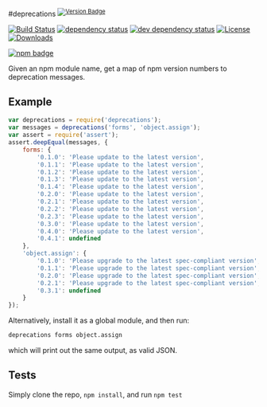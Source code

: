 #deprecations <sup>[![Version Badge][npm-version-svg]][npm-url]</sup>

[![Build Status][travis-svg]][travis-url]
[![dependency status][deps-svg]][deps-url]
[![dev dependency status][dev-deps-svg]][dev-deps-url]
[![License][license-image]][license-url]
[![Downloads][downloads-image]][downloads-url]

[![npm badge][npm-badge-png]][npm-url]

Given an npm module name, get a map of npm version numbers to deprecation messages.

## Example
```js
var deprecations = require('deprecations');
var messages = deprecations('forms', 'object.assign');
var assert = require('assert');
assert.deepEqual(messages, {
	forms: {
		'0.1.0': 'Please update to the latest version',
		'0.1.1': 'Please update to the latest version',
		'0.1.2': 'Please update to the latest version',
		'0.1.3': 'Please update to the latest version',
		'0.1.4': 'Please update to the latest version',
		'0.2.0': 'Please update to the latest version',
		'0.2.1': 'Please update to the latest version',
		'0.2.2': 'Please update to the latest version',
		'0.2.3': 'Please update to the latest version',
		'0.3.0': 'Please update to the latest version',
		'0.4.0': 'Please update to the latest version',
		'0.4.1': undefined
	},
	'object.assign': {
		'0.1.0': 'Please upgrade to the latest spec-compliant version',
		'0.1.1': 'Please upgrade to the latest spec-compliant version',
		'0.2.0': 'Please upgrade to the latest spec-compliant version',
		'0.2.1': 'Please upgrade to the latest spec-compliant version',
		'0.3.1': undefined
	}
});
```

Alternatively, install it as a global module, and then run:
```bash
deprecations forms object.assign
```
which will print out the same output, as valid JSON.
## Tests
Simply clone the repo, `npm install`, and run `npm test`

[npm-url]: https://npmjs.org/package/deprecations
[npm-version-svg]: http://vb.teelaun.ch/ljharb/npm-deprecations.svg
[travis-svg]: https://travis-ci.org/ljharb/npm-deprecations.svg
[travis-url]: https://travis-ci.org/ljharb/npm-deprecations
[deps-svg]: https://david-dm.org/ljharb/npm-deprecations.svg
[deps-url]: https://david-dm.org/ljharb/npm-deprecations
[dev-deps-svg]: https://david-dm.org/ljharb/npm-deprecations/dev-status.svg
[dev-deps-url]: https://david-dm.org/ljharb/npm-deprecations#info=devDependencies
[npm-badge-png]: https://nodei.co/npm/deprecations.png?downloads=true&stars=true
[license-image]: http://img.shields.io/npm/l/deprecations.svg
[license-url]: LICENSE
[downloads-image]: http://img.shields.io/npm/dm/deprecations.svg
[downloads-url]: http://npm-stat.com/charts.html?package=deprecations

